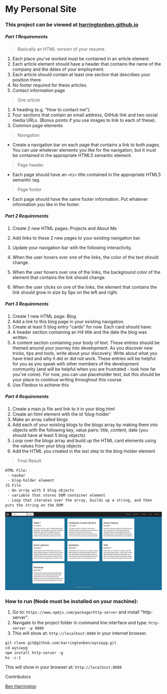 # My Personal Site
### This project can be viewed at [harringtonben.github.io](https://harringtonben.github.io)
 
 ##### Part 1 Requirements
 > Basically an HTML version of your resume.

 1. Each place you've worked must be contained in an article element.
 1. Each article element should have a header that contains the name of the company and the dates of your employment.
 1. Each article should contain at least one section that describes your position there.
 1. No footer required for these articles.
 1. Contact information page

 > One article

 1. A heading (e.g. "How to contact me").
 1. Four sections that contain an email address, GitHub link and two social media URLs. (Bonus points if you use images to link to each of these).
 1. Common page elements

 > Navigation

 * Create a navigation bar on each page that contains a link to both pages. You can use whatever elements you like for the navigation, but it must be contained in the appropriate HTML5 semantic element.

 > Page header

 * Each page should have an `<h1>` title contained in the appropriate HTML5 semantic tag.

 > Page footer

 * Each page should have the same footer information. Put whatever information you like in the footer.

 ##### Part 2 Requirements

 1. Create 2 new HTML pages: Projects and About Me
 1. Add links to these 2 new pages to your existing navigation bar.
 1. Update your navigation bar with the following interactivity.

 1. When the user hovers over one of the links, the color of the text should change.
 1. When the user hovers over one of the links, the background color of the element that contains the link should change.
 1. When the user clicks on one of the links, the element that contains the link should grow in size by 5px on the left and right.

 ##### Part 3 Requirements

 1. Create 1 new HTML page: Blog
 1. Add a link to this blog page in your existing navigation.
 1. Create at least 5 blog entry "cards" for now. Each card should have:
 1. A header section containing an H4 title and the date the blog was written.
 1. A content section containing your body of text. These entries should be themed around your journey into development. As you discover new tricks, tips and tools, write about your discovery. Write about what you have tried and why it did or did not work. These entries will be helpful for you as you speak with other members of the development community (and will be helpful when you are frustrated - look how far you've come). For now, you can use placeholder text, but this should be your place to continue writing throughout this course.
 1. Use Flexbox to achieve this

 ##### Part 4 Requirements

 1. Create a main.js file and link to it in your blog.html
 1. Create an html element with the id ‘blog-holder’
 1. Make an array called blogs
 1. Add each of your existing blogs to the blogs array by making them into objects with the following key, value pairs: title, content, date (you should have at least 5 blog objects)
 1. Loop over the blogs array and build up the HTML card elements using the values from your blog objects
 1. Add the HTML you created in the last step to the blog-holder element
 > Final Result

 ```
 HTML File:
  - navbar
  - blog-holder element
 JS File
  - An array with 5 blog objects
  - variable that stores DOM container element
  - Loop that iterates over the array, builds up a string, and then puts the string on the DOM
  ```
![blog page screenshot](https://raw.githubusercontent.com/harringtonben/harringtonben.github.io/master/Blogs%20page%20screenshot.png)

### How to run (Node must be installed on your machine):
1. Go to: `https://www.npmjs.com/package/http-server` and install "http-server".  
2. Navigate to the project folder in command line interface and type: `http-server -p 8080`  
3. This will show at: `http://localhost:8080` in your internet browser.

```
git clone git@github.com:harringtonben/wysiwyg.git
cd wysiwyg
npm install http-server -g
hs -c-1
```
This will show in your browser at: `http://localhost:8080`

Contributors

[Ben Harrington](https://github.com/harringtonben)
